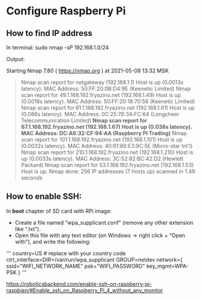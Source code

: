 # Configure Raspberry Pi

## How to find IP address

In terminal:
sudo nmap -sP 192.168.1.0/24 

Output:

Starting Nmap 7.80 ( https://nmap.org ) at 2021-05-08 13:32 MSK

> Nmap scan report for netgateway (192.168.1.1) Host is up (0.0013s latency). MAC Address: 50:FF:20:0B:D4:9E (Keenetic Limited) 
> Nmap scan report for 49.1.168.192.fryazino.net (192.168.1.49) Host is up (0.0018s latency). MAC Address: 50:FF:20:18:70:58 (Keenetic Limited) 
> Nmap scan report for 61.1.168.192.fryazino.net (192.168.1.61) Host is up (0.086s latency). MAC Address: 0C:25:76:3A:FC:64 (Longcheer Telecommunication Limited)
> **Nmap scan report for 67.1.168.192.fryazino.net (192.168.1.67) Host is up (0.038s latency). MAC Address: DC:A6:32:CF:94:AA (Raspberry Pi Trading)**
> Nmap scan report for 101.1.168.192.fryazino.net (192.168.1.101) Host is up (0.0032s latency). MAC Address: 40:61:86:E3:9C:5E (Micro-star Int'l) 
> Nmap scan report for 210.1.168.192.fryazino.net (192.168.1.210) Host is up (0.0033s latency). MAC Address: 3C:52:82:BC:42:D2 (Hewlett Packard) 
> Nmap scan report for 53.1.168.192.fryazino.net (192.168.1.53) Host is up. Nmap done: 256 IP addresses (7 hosts up) scanned in 1.49 seconds

## How to enable SSH:

In **boot** chapter of SD card with RPi image:
* Create a file named “wpa_supplicant.conf” (remove any other extension like “.txt”).
* Open this file with any text editor (on Windows -> right click + “Open with”), and write the following:

'''
country=US # replace with your country code
ctrl_interface=DIR=/var/run/wpa_supplicant GROUP=netdev
network={
    ssid="WIFI_NETWORK_NAME"
    psk="WIFI_PASSWORD"
    key_mgmt=WPA-PSK
}
'''

https://roboticsbackend.com/enable-ssh-on-raspberry-pi-raspbian/#Enable_ssh_on_Raspberry_Pi_4_without_any_monitor
